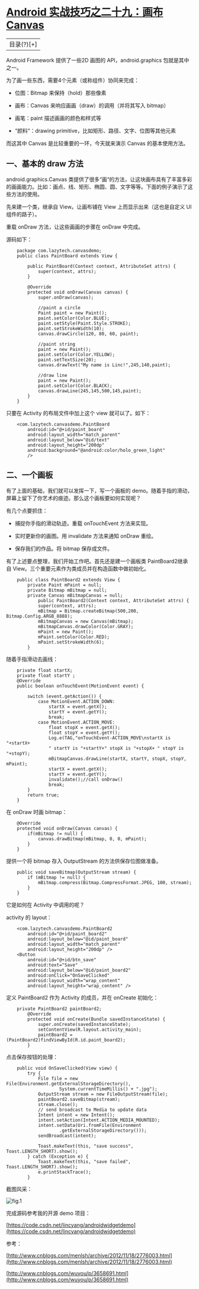# [Android 实战技巧之二十九：画布 Canvas](http://blog.csdn.net/lincyang/article/details/45557953)

<table class="table table-bordered table-striped table-condensed"> <tr> <td>目录(?)[+]</td> </tr> </table>

Android Framework 提供了一些2D 画图的 API，android.graphics 包就是其中之一。 

为了画一些东西，需要4个元素（或称组件）协同来完成： 

* 位图：Bitmap 来保持（hold）那些像素 

* 画布：Canvas 来响应画画（draw）的调用（并将其写入 bitmap）

* 画笔：paint 描述画画的颜色和样式等 
 
* “颜料“：drawing primitive，比如矩形、路径、文字、位图等其他元素

而这其中 Canvas 是比较重要的一环，今天就来演示 Canvas 的基本使用方法。

## 一、基本的 draw 方法

android.graphics.Canvas 类提供了很多“画“的方法，让这块画布具有了丰富多彩的画画能力。比如：画点、线、矩形、椭圆、圆、文字等等。下面的例子演示了这些方法的使用。 

先来建一个类，继承自 View。让画布铺在 View 上而显示出来（这也是自定义 UI 组件的路子）。 

重载 onDraw 方法，让这些画画的步骤在 onDraw 中完成。
 
源码如下：

```
    package com.lazytech.canvasdemo;
    public class PaintBoard extends View {

        public PaintBoard(Context context, AttributeSet attrs) {
            super(context, attrs);
        }

        @Override
        protected void onDraw(Canvas canvas) {
            super.onDraw(canvas);

            //paint a circle
            Paint paint = new Paint();
            paint.setColor(Color.BLUE);
            paint.setStyle(Paint.Style.STROKE);
            paint.setStrokeWidth(10);
            canvas.drawCircle(120, 80, 60, paint);

            //paint string
            paint = new Paint();
            paint.setColor(Color.YELLOW);
            paint.setTextSize(20);
            canvas.drawText("My name is Linc!",245,140,paint);

            //draw line
            paint = new Paint();
            paint.setColor(Color.BLACK);
            canvas.drawLine(245,145,500,145,paint);
        }
    }
```

只要在 Activity 的布局文件中加上这个 view 就可以了。如下：

```
    <com.lazytech.canvasdemo.PaintBoard
        android:id="@+id/paint_board"
        android:layout_width="match_parent"
        android:layout_below="@id/text"
        android:layout_height="200dp"
        android:background="@android:color/holo_green_light"
        />
```

## 二、一个画板

有了上面的基础，我们就可以发挥一下，写一个画板的 demo。随着手指的滑动，屏幕上留下了你艺术的痕迹。那么这个画板要如何实现呢？
 
有几个点要抓住： 

* 捕捉你手指的滑动轨迹。重载 onTouchEvent 方法来实现。 
 
* 实时更新你的画图。用 invalidate 方法来通知 onDraw 重绘。 

* 保存我们的作品。将 bitmap 保存成文件。

有了上述要点整理，我们开始工作吧。首先还是建一个画板类 PaintBoard2继承自 View。三个重要元素作为类成员并在构造函数中做初始化。

```
    public class PaintBoard2 extends View {
        private Paint mPaint = null;
        private Bitmap mBitmap = null;
        private Canvas mBitmapCanvas = null;
            public PaintBoard2(Context context, AttributeSet attrs) {
            super(context, attrs);
            mBitmap = Bitmap.createBitmap(500,200, Bitmap.Config.ARGB_8888);
            mBitmapCanvas = new Canvas(mBitmap);
            mBitmapCanvas.drawColor(Color.GRAY);
            mPaint = new Paint();
            mPaint.setColor(Color.RED);
            mPaint.setStrokeWidth(6);
        }
```

随着手指滑动去画线：

```
    private float startX;
    private float startY ;
    @Override
    public boolean onTouchEvent(MotionEvent event) {

        switch (event.getAction()) {
            case MotionEvent.ACTION_DOWN:
                startX = event.getX();
                startY = event.getY();
                break;
            case MotionEvent.ACTION_MOVE:
                float stopX = event.getX();
                float stopY = event.getY();
                Log.e(TAG,"onTouchEvent-ACTION_MOVE\nstartX is "+startX+
                " startY is "+startY+" stopX is "+stopX+ " stopY is "+stopY);
                mBitmapCanvas.drawLine(startX, startY, stopX, stopY, mPaint);
                startX = event.getX();
                startY = event.getY();
                invalidate();//call onDraw()
                break;
        }
        return true;
    }
```

在 onDraw 时画 bitmap：

```
    @Override
    protected void onDraw(Canvas canvas) {
        if(mBitmap != null) {
            canvas.drawBitmap(mBitmap, 0, 0, mPaint);
        }
    }
```

提供一个将 bitmap 存入 OutputStream 的方法供保存位图做准备。

```
    public void saveBitmap(OutputStream stream) {
        if (mBitmap != null) {
            mBitmap.compress(Bitmap.CompressFormat.JPEG, 100, stream);
        }
    }
```

它是如何在 Activity 中调用的呢？ 

activity 的 layout：

```
    <com.lazytech.canvasdemo.PaintBoard2
        android:id="@+id/paint_board2"
        android:layout_below="@id/paint_board"
        android:layout_width="match_parent"
        android:layout_height="200dp" />
    <Button
        android:id="@+id/btn_save"
        android:text="Save"
        android:layout_below="@id/paint_board2"
        android:onClick="OnSaveClicked"
        android:layout_width="wrap_content"
        android:layout_height="wrap_content" />
```

定义 PaintBoard2 作为 Activity 的成员，并在 onCreate 初始化：

```
    private PaintBoard2 paintBoard2;
        @Override
        protected void onCreate(Bundle savedInstanceState) {
            super.onCreate(savedInstanceState);
            setContentView(R.layout.activity_main);
            paintBoard2 = (PaintBoard2)findViewById(R.id.paint_board2);
        }
```

点击保存按钮的处理：

```
    public void OnSaveClicked(View view) {
        try {
            File file = new File(Environment.getExternalStorageDirectory(),
                    System.currentTimeMillis() + ".jpg");
            OutputStream stream = new FileOutputStream(file);
            paintBoard2.saveBitmap(stream);
            stream.close();
            // send broadcast to Media to update data
            Intent intent = new Intent();
            intent.setAction(Intent.ACTION_MEDIA_MOUNTED);
            intent.setData(Uri.fromFile(Environment
                    .getExternalStorageDirectory()));
            sendBroadcast(intent);

            Toast.makeText(this, "save success", Toast.LENGTH_SHORT).show();
        } catch (Exception e) {
            Toast.makeText(this, "save failed", Toast.LENGTH_SHORT).show();
            e.printStackTrace();
        }
```

截图风采： 

![fig.1](images/29-1.png)

完成源码参考我的开源 demo 项目： 

[https://code.csdn.net/lincyang/androidwidgetdemo](https://code.csdn.net/lincyang/androidwidgetdemo)

参考：
 
[http://www.cnblogs.com/menlsh/archive/2012/11/18/2776003.html](http://www.cnblogs.com/menlsh/archive/2012/11/18/2776003.html) 

[http://www.cnblogs.com/wuyou/p/3658691.html](http://www.cnblogs.com/wuyou/p/3658691.html)